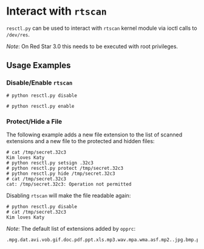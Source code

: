 # Interact with `rtscan`

`resctl.py` can be used to interact with `rtscan` kernel module via ioctl calls to `/dev/res`.

*Note*: On Red Star 3.0 this needs to be executed with root privileges.

## Usage Examples

### Disable/Enable `rtscan`

```
# python resctl.py disable
```
```
# python resctl.py enable
```

### Protect/Hide a File

The following example adds a new file extension to the list of scanned extensions and a new file to the protected and hidden files:

```
# cat /tmp/secret.32c3
Kim loves Katy
# python resctl.py setsign .32c3
# python resctl.py protect /tmp/secret.32c3
# python resctl.py hide /tmp/secret.32c3
# cat /tmp/secret.32c3
cat: /tmp/secret.32c3: Operation not permitted
```

Disabling `rtscan` will make the file readable again:

```
# python resctl.py disable
# cat /tmp/secret.32c3
Kim loves Katy
```

*Note*: The default list of extensions added by `opprc`:

```
.mpg.dat.avi.vob.gif.doc.pdf.ppt.xls.mp3.wav.mpa.wma.asf.mp2..jpg.bmp.png.tif.jpeg.tiff.mov.wmv.mp4.rm.rmv.rmvb.swf.flv.3gp.chm..djuv.djv.caj.kdh.teb.nh.caa.docx.xlsx.pptx.txt.htm.html.mht.hwp.pdg.
```
